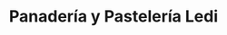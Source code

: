 ---
title: "Panadería y Pastelería Ledi"
url: /cuautitlan-mexico/panaderia-y-pasteleria-ledi/
shop: panadería
---